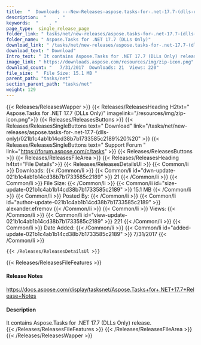 ```yaml
---
title:  "  Downloads ---New-Releases-aspose.tasks-for-.net-17.7-(dlls-only) . " 
description:  "    . " 
keywords:  "    . " 
page_type:  single_release_page
folder_link: " tasks/net/new-releases/aspose.tasks-for-.net-17.7-(dlls-only)/"
folder_name: " Aspose.Tasks for .NET 17.7 (DLLs Only)"
download_link: " /tasks/net/new-releases/aspose.tasks-for-.net-17.7-(dlls-only)/021b1c4ab1b14cd38b7b1733585c2189"
download_text: " Download"
Intro_text: " It contains Aspose.Tasks for .NET 17.7 (DLLs Only) release."
image_link: " https://downloads.aspose.com/resources/img/zip-icon.png"
download_count: "   7/31/2017  Downloads: 21  Views: 220"
file_size: "  File Size: 15.1 MB "
parent_path: "tasks/net"
section_parent_path: "tasks/net"
weight: 129 
---
```


{{< Releases/ReleasesWapper >}}
  {{< Releases/ReleasesHeading H2txt=" Aspose.Tasks for .NET 17.7 (DLLs Only)" imagelink="/resources/img/zip-icon.png">}}
  {{< Releases/ReleasesButtons >}}
    {{< Releases/ReleasesSingleButtons text=" Download" link="/tasks/net/new-releases/aspose.tasks-for-.net-17.7-(dlls-only)/021b1c4ab1b14cd38b7b1733585c2189%20%20" >}}
    {{< Releases/ReleasesSingleButtons text=" Support Forum " link="https://forum.aspose.com/c/tasks" >}}
  {{< Releases/ReleasesButtons >}}
  {{< Releases/ReleasesFileArea >}}
    {{< Releases/ReleasesHeading h4txt="File Details">}}
    {{< Releases/ReleasesDetailsUl >}}
            {{< Common/li  >}} Downloads: {{< /Common/li >}} 
      {{< Common/li id="dwn-update-021b1c4ab1b14cd38b7b1733585c2189" >}} 21 {{< /Common/li >}} 
      {{< Common/li  >}} File Size: {{< /Common/li >}} 
      {{< Common/li id="size-update-021b1c4ab1b14cd38b7b1733585c2189" >}} 15.1 MB {{< /Common/li >}} 
      {{< Common/li  >}} Posted By: {{< /Common/li >}} 
      {{< Common/li id="author-update-021b1c4ab1b14cd38b7b1733585c2189" >}} alexander.efremov {{< /Common/li >}} 
      {{< Common/li  >}} Views: {{< /Common/li >}} 
      {{< Common/li id="view-update-021b1c4ab1b14cd38b7b1733585c2189" >}} 221 {{< /Common/li >}} 
      {{< Common/li  >}} Date Added: {{< /Common/li >}} 
      {{< Common/li id="added-update-021b1c4ab1b14cd38b7b1733585c2189" >}} 7/31/2017 {{< /Common/li >}} 

    {{< /Releases/ReleasesDetailsUl >}}

  {{< Releases/ReleasesFileFeatures >}}
      <h4>Release Notes</h4><div><a href="https://docs.aspose.com/display/tasksnet/Aspose.Tasks+for+.NET+17.7+Release+Notes">https://docs.aspose.com/display/tasksnet/Aspose.Tasks+for+.NET+17.7+Release+Notes</a></div><h4>Description</h4><div class="HTMLDescription">It contains Aspose.Tasks for .NET 17.7 (DLLs Only) release.</div>
  {{< /Releases/ReleasesFileFeatures >}}
 {{< /Releases/ReleasesFileArea >}}
{{< /Releases/ReleasesWapper >}}


